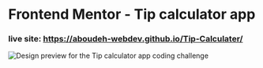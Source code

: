 # Frontend Mentor - Tip calculator app

### live site: https://aboudeh-webdev.github.io/Tip-Calculater/


![Design preview for the Tip calculator app coding challenge](./design/desktop-preview.jpg)
